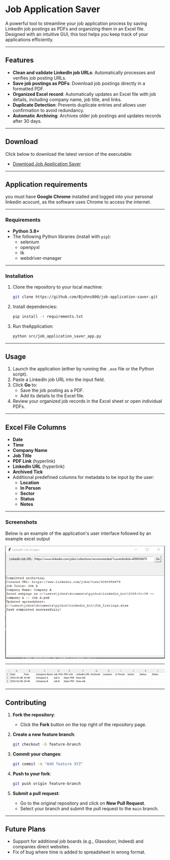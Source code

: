 # Job Application Saver

A powerful tool to streamline your job application process by saving LinkedIn job postings as PDFs and organizing them in an Excel file. Designed with an intuitive GUI, this tool helps you keep track of your applications efficiently.

---

## Features
- **Clean and validate LinkedIn job URLs**: Automatically processes and verifies job posting URLs.
- **Save job postings as PDFs**: Download job postings directly in a formatted PDF.
- **Organized Excel record**: Automatically updates an Excel file with job details, including company name, job title, and links.
- **Duplicate Detection**: Prevents duplicate entries and allows user confirmation to avoid redundancy.
- **Automatic Archiving**: Archives older job postings and updates records after 30 days.

---

## Download
Click below to download the latest version of the executable:
- [Download Job Application Saver](https://github.com/Bjohns800/job-application-saver/releases/latest)

---

## Application requirements
you must have **Google Chrome** installed and logged into your personal linkedin acocunt, as the software uses Chrome to access the internet.

---

### Requirements
- **Python 3.8+**
- The following Python libraries (install with `pip`):
  - selenium
  - openpyxl
  - tk
  - webdriver-manager

---

### Installation

1. Clone the repository to your local machine:

   ```bash
   git clone https://github.com/Bjohns800/job-application-saver.git
   ```

2. Install dependencies:

   ```bash
   pip install -r requirements.txt
   ```

3. Run theApplication:

   ```bash
   python src/job_application_saver_app.py
   ```

---

## Usage

1. Launch the application (either by running the `.exe` file or the Python script).
2. Paste a LinkedIn job URL into the input field.
3. Click **Go** to:
   - Save the job posting as a PDF.
   - Add its details to the Excel file.
4. Review your organized job records in the Excel sheet or open individual PDFs.

---

## Excel File Columns
- **Date**
- **Time**
- **Company Name**
- **Job Title**
- **PDF Link** (hyperlink)
- **LinkedIn URL** (hyperlink)
- **Archived Tick**
- Additional predefined columns for metadata to be input by the user:
  - **Location**
  - **In Person**
  - **Sector**
  - **Status**
  - **Notes**

---

### Screenshots

Below is an example of the application's user interface followed by an example excel output

<img src="images/gui-screenshot.PNG" alt="Job Application Saver GUI" width="600">

---

<img src="images/excel-output.PNG" alt="Excel Output Example" width="600">

---

## Contributing

1. **Fork the repository**:
   - Click the **Fork** button on the top right of the repository page.

2. **Create a new feature branch**:
   ```bash
   git checkout -b feature-branch
   ```
   
3. **Commit your changes**:
   ```bash
   git commit -m "Add feature XYZ"
   ```
   
4. **Push to your fork**:
   ```bash
   git push origin feature-branch
   ```

5. **Submit a pull request**:
   - Go to the original repository and click on **New Pull Request**.
   - Select your branch and submit the pull request to the `main` branch.


---

## Future Plans
  - Support for additional job boards (e.g., Glassdoor, Indeed) and companies direct websites.
  - Fix of bug where time is added to spreadsheet in wrong format.

   
   

